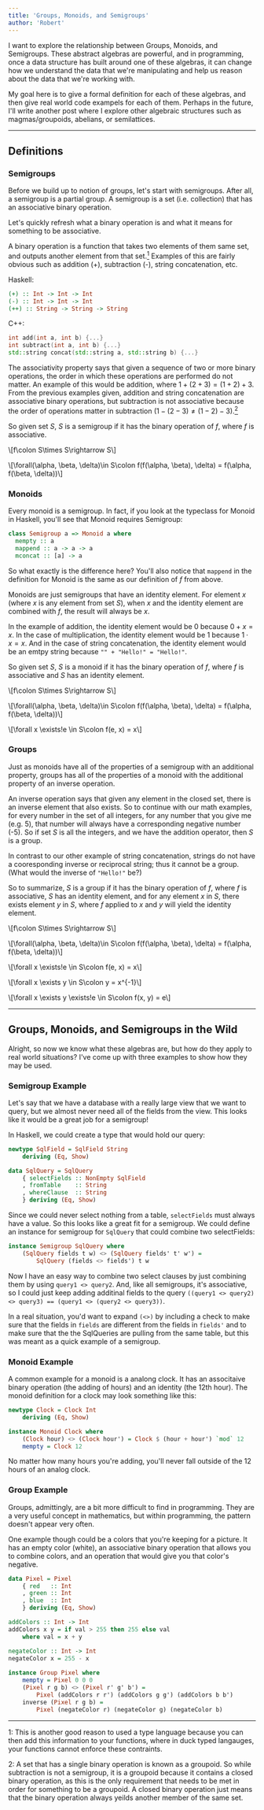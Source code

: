 ```yaml
---
title: 'Groups, Monoids, and Semigroups'
author: 'Robert'
---
```


I want to explore the relationship between Groups, Monoids, and Semigroups. 
These abstract algebras are powerful, and in programming, once a data structure
has built around one of these algebras, it can change how we understand the data
that we're manipulating and help us reason about the data that we're working
with. 

My goal here is to give a formal definition for each of these algebras, and then
give real world code exampels for each of them. Perhaps in the future, I'll write another post where I explore other
algebraic structures such as magmas/groupoids, abelians, or semilattices.

___
## Definitions

### Semigroups

Before we build up to notion of groups, let's start with semigroups. After all,
a semigroup is a partial group. A semigroup is a set (i.e. collection) that has an 
associative binary operation.

Let's quickly refresh what a binary operation is and
what it means for something to be associative. 

A binary operation is a function that takes two elements of them same set, and
outputs another element from that set.[<sup>1</sup>](#note-1) Examples of this are fairly obvious such as
addition (+), subtraction (-), string concatenation, etc. 

Haskell:
```haskell
(+) :: Int -> Int -> Int
(-) :: Int -> Int -> Int
(++) :: String -> String -> String
```

C++:
```cpp
int add(int a, int b) {...}
int subtract(int a, int b) {...}
std::string concat(std::string a, std::string b) {...}
```

The associativity property says that given a sequence of two or more binary
operations, the order in which these operations are performed do not matter. An
example of this would be addition, where $1 + (2 + 3) = (1 + 2) + 3$. From the
previous examples given, addition and string concatenation are associative
binary operations, but subtraction is not associative because the order of
operations matter in subtraction ($1 - (2 - 3) \neq (1 - 2) - 3$).[<sup>2</sup>](#note-2) 

So given set $S$, $S$ is a semigroup if it has the binary operation of $f$,
where $f$ is associative.

\\[f\\colon S\\times S\\rightarrow S\\]

\\[\\forall(\\alpha, \\beta, \\delta)\\in S\\colon f(f(\\alpha, \\beta),
\\delta) = f(\\alpha,
f(\\beta, \\delta))\\]

### Monoids

Every monoid is a semigroup. In fact, if you look at the typeclass for Monoid in
Haskell, you'll see that Monoid requires Semigroup:

```Haskell
class Semigroup a => Monoid a where
  mempty :: a
  mappend :: a -> a -> a
  mconcat :: [a] -> a
```

So what exactly is the difference here? You'll also notice that ```mappend``` in 
the definition for Monoid is the same as our definition of $f$ from above. 

Monoids are just semigroups that have an identity element. For element $x$
(where $x$ is any element from set $S$), when $x$ and the identity element are 
combined with $f$, the result will always be $x$.

In the example of addition, the identity element would be 0 because $0 + x = x$.
In the case of multiplication, the identity element would be 1 because $1\cdot x
= x$. And in the case of string concatenation, the identity element would be an
emtpy string because ```"" + "Hello!" = "Hello!"```.

So given set $S$, $S$ is a monoid if it has the binary operation of $f$, where
$f$ is associative and $S$ has an identity element.

\\[f\\colon S\\times S\\rightarrow S\\]

\\[\\forall(\\alpha, \\beta, \\delta)\\in S\\colon f(f(\\alpha, \\beta), \\delta) = f(\\alpha, f(\\beta, \\delta))\\]

\\[\\forall x \\exists!e \\in S\\colon f(e, x) = x\\]

### Groups

Just as monoids have all of the properties of a semigroup with an additional
property, groups has all of the properties of a monoid with the additional property 
of an inverse operation.

An inverse operation says that given any element in the closed set, there is an
inverse element that also exists. So to continue with our math examples, for
every number in the set of all integers, for any number that you give me (e.g. 5), 
that number will always have a corresponding negative number (-5). So if set $S$ 
is all the integers, and we have the addition operator, then $S$ is a group.

In contrast to our other example of string concatenation, strings do not have a
cooresponding inverse or reciprocal string; thus it cannot be a group. (What
would the inverse of ```"Hello!"``` be?)

So to summarize, $S$ is a group if it has the binary operation of $f$, where $f$
is associative, $S$ has an identity element, and for any element $x$ in $S$,
there exists element $y$ in $S$, where $f$ applied to $x$ and $y$ will yield the
identity element.

\\[f\\colon S\\times S\\rightarrow S\\]

\\[\\forall(\\alpha, \\beta, \\delta)\\in S\\colon f(f(\\alpha, \\beta), \\delta) = f(\\alpha, f(\\beta, \\delta))\\]

\\[\\forall x \\exists!e \\in S\\colon f(e, x) = x\\]

\\[\\forall x \\exists y \\in S\\colon y = x^{-1}\\]

\\[\\forall x \\exists y \\exists!e \\in S\\colon f(x, y) = e\\]

___
## Groups, Monoids, and Semigroups in the Wild

Alright, so now we know what these algebras are, but how do they apply to real
world situations? I've come up with three examples to show how they may be used.

### Semigroup Example

Let's say that we have a database with a really large view that we want to
query, but we almost never need all of the fields from the view. This looks like
it would be a great job for a semigroup!

In Haskell, we could create a type that would hold our query:

```haskell
newtype SqlField = SqlField String
    deriving (Eq, Show)

data SqlQuery = SqlQuery
    { selectFields :: NonEmpty SqlField
    , fromTable    :: String
    , whereClause  :: String
    } deriving (Eq, Show)
```

Since we could never select nothing from a table, ```selectFields``` must always have a
value. So this looks like a great fit for a semigroup. We could define an
instance for semigroup for ```SqlQuery``` that could combine two selectFields:

```haskell
instance Semigroup SqlQuery where
    (SqlQuery fields t w) <> (SqlQuery fields' t' w') =
        SqlQuery (fields <> fields') t w
```

Now I have an easy way to combine two select clauses by just combining them by
using ```query1 <> query2```. And, like all semigroups, it's associative, so I 
could just keep adding additinal fields to the query ```((query1 <> query2) <> query3) == (query1 <> (query2 <> query3))```. 

In a real situation, you'd want to expand ```(<>)``` by including a check to make 
sure that the fields in ```fields``` are different from the fields in ```fields'``` and to make sure 
that the the SqlQueries are pulling from the same table, but this was meant 
as a quick example of a semigroup.

### Monoid Example

A common example for a monoid is a analong clock. It has an associtaive binary
operation (the adding of hours) and an identity (the 12th hour). The monoid 
definition for a clock may look something like this:

```haskell
newtype Clock = Clock Int 
    deriving (Eq, Show)

instance Monoid Clock where
    (Clock hour) <> (Clock hour') = Clock $ (hour + hour') `mod` 12
    mempty = Clock 12
```

No matter how many hours you're adding, you'll never fall outside of the 12
hours of an analog clock.

### Group Example

Groups, admittingly, are a bit more difficult to find in programming. They are a
very useful concept in mathematics, but within programming, the pattern doesn't
appear very often.

One example though could be a colors that you're keeping for a picture. It has
an empty color (white), an associative binary operation that allows you to
combine colors, and an operation that would give you that color's negative.

```haskell
data Pixel = Pixel
    { red   :: Int
    , green :: Int
    , blue  :: Int
    } deriving (Eq, Show)

addColors :: Int -> Int
addColors x y = if val > 255 then 255 else val
    where val = x + y

negateColor :: Int -> Int
negateColor x = 255 - x
                  
instance Group Pixel where
    mempty = Pixel 0 0 0
    (Pixel r g b) <> (Pixel r' g' b') =
        Pixel (addColors r r') (addColors g g') (addColors b b')
    inverse (Pixel r g b) = 
        Pixel (negateColor r) (negateColor g) (negateColor b)
```

___
<span id="note-1">1</span>: This is another good reason to used a type language
because you can then add this information to your functions, where in duck typed
langauges, your functions cannot enforce these contraints.

<span id="note-2">2</span>: A set that has a single binary operation is known as
a groupoid. So while subtraction is not a semigroup, it is a groupoid because it
contains a closed binary operation, as this is the only requirement that needs
to be met in order for something to be a groupoid. A closed binary operation
just means that the binary operation always yeilds another member of the same
set.
